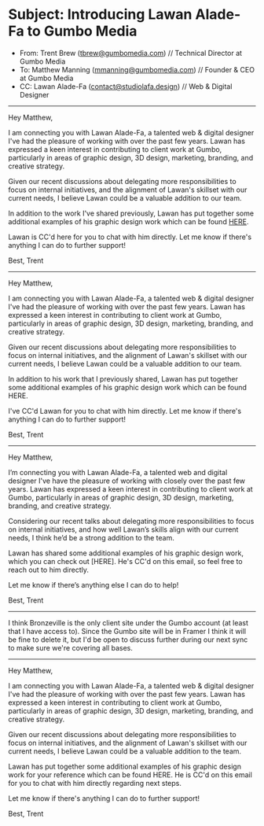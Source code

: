<!-- This is an email to Matthew, introducing Lawan. I want to let Matthew know that I've been working with Lawan for a few years and we work really well together and he's great at Web and
digital design and he is interested in helping out at gumbo and I think it could be a great opportunity to delegate more of the box-build, marketing, and branding stuff to lawan. I
would like to spend more time with product development and internal stuff. I already discussed this with Matthew in our last sync and Matthew is interested in onboarding Lawan for some upcoming contract work. This message is a warm introduction between Matthew and Lawan facilitated by Trent (me). -->
<!-- allow for wan and matthew to chat on their own terms about setting up a call to discuss how Lawan could best contribute to Gumbo's projects moving forward -->
<!-- artistic cooridor in oak park to honor a black scientist who created patents in that area. street scaping design – we'd be creating the brand identity, packaging, working with an architectural firm. his role in the alter stages would be renderings. -->
<!-- Context: Matthew is founder & CEO at Gumbo Media. This is a warm introduction between Matthew and Lawan facilitated by Trent (me). -->

# Subject: Introducing Lawan Alade-Fa to Gumbo Media
- From: Trent Brew (tbrew@gumbomedia.com) // Technical Director at Gumbo Media
- To: Matthew Manning (mmanning@gumbomedia.com) // Founder & CEO at Gumbo Media
- CC: Lawan Alade-Fa (contact@studiolafa.design) // Web & Digital Designer

---

Hey Matthew,

I am connecting you with Lawan Alade-Fa, a talented web & digital designer I've had the pleasure of working with over the past few years. Lawan has expressed a keen interest in contributing to client work at Gumbo, particularly in areas of graphic design, 3D design, marketing, branding, and creative strategy.

Given our recent discussions about delegating more responsibilities to focus on internal initiatives, and the alignment of Lawan's skillset with our current needs, I believe Lawan could be a valuable addition to our team.

In addition to the work I've shared previously, Lawan has put together some additional examples of his graphic design work which can be found [HERE](https://www.studiolafa.design/niche/a-few-more-examples).

Lawan is CC'd here for you to chat with him directly. Let me know if there's anything I can do to further support!

Best,
Trent

---

Hey Matthew,

I am connecting you with Lawan Alade-Fa, a talented web & digital designer I've had the pleasure of working with over the past few years. Lawan has expressed a keen interest in contributing to client work at Gumbo, particularly in areas of graphic design, 3D design, marketing, branding, and creative strategy.

Given our recent discussions about delegating more responsibilities to focus on internal initiatives, and the alignment of Lawan's skillset with our current needs, I believe Lawan could be a valuable addition to our team.

In addition to his work that I previously shared, Lawan has put together some additional examples of his graphic design work which can be found HERE.

I've CC'd Lawan for you to chat with him directly. Let me know if there's anything I can do to further support!

Best,
Trent

---

Hey Matthew,

I’m connecting you with Lawan Alade-Fa, a talented web and digital designer I've have the pleasure of working with closely over the past few years. Lawan has expressed a keen interest in contributing to client work at Gumbo, particularly in areas of graphic design, 3D design, marketing, branding, and creative strategy.

Considering our recent talks about delegating more responsibilities to focus on internal initiatives, and how well Lawan’s skills align with our current needs, I think he’d be a strong addition to the team.

Lawan has shared some additional examples of his graphic design work, which you can check out [HERE]. He's CC'd on this email, so feel free to reach out to him directly.

Let me know if there’s anything else I can do to help!

Best,
Trent


---


I think Bronzeville is the only client site under the Gumbo account (at least that I have access to). Since the Gumbo site will be in Framer I think it will be fine to delete it, but I'd be open to discuss further during our next sync to make sure we're covering all bases.

---

Hey Matthew,

I am connecting you with Lawan Alade-Fa, a talented web & digital designer I've had the pleasure of working with over the past few years. Lawan has expressed a keen interest in contributing to client work at Gumbo, particularly in areas of graphic design, 3D design, marketing, branding, and creative strategy.

Given our recent discussions about delegating more responsibilities to focus on internal initiatives, and the alignment of Lawan's skillset with our current needs, I believe Lawan could be a valuable addition to the team.

Lawan has put together some additional examples of his graphic design work for your reference which can be found HERE. He is CC'd on this email for you to chat with him directly regarding next steps.

Let me know if there's anything I can do to further support!

Best,
Trent
